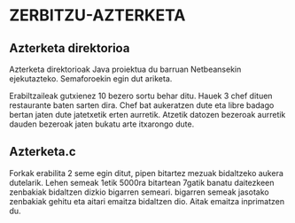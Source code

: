 # ZERBITZU-AZTERKETA

## Azterketa direktorioa
Azterketa direktorioak Java proiektua du barruan Netbeansekin ejekutazteko. Semaforoekin egin dut ariketa.

Erabiltzaileak gutxienez 10 bezero sortu behar ditu. Hauek 3 chef dituen restaurante baten sarten dira. Chef bat aukeratzen dute eta libre badago bertan jaten dute jatetxetik erten aurretik. Atzetik datozen bezeroak aurretik dauden bezeroak jaten bukatu arte itxarongo dute. 

## Azterketa.c
Forkak erabilita 2 seme egin ditut, pipen bitartez mezuak bidaltzeko aukera dutelarik. Lehen semeak 1etik 5000ra bitartean 7gatik banatu daitezkeen zenbakiak bidaltzen dizkio bigarren semeari. bigarren semeak jasotako zenbakiak gehitu eta aitari emaitza bidaltzen dio. Aitak emaitza inprimatzen du.

 
